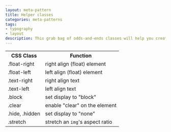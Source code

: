 ```yaml
---
layout: meta-pattern
title: Helper classes
categories: meta-patterns
tags:
- typography
- layout
description: This grab bag of odds-and-ends classes will help you create a layout that works for your page's needs.
---
```


<table>
  <tr>
    <th>CSS Class</th>
    <th>Function</th>
  </tr>
  <tr>
    <td>.float-right</td>
    <td>right align (float) element</td>
  </tr>
  <tr>
    <td>.float-left</td>
    <td>left align (float) element</td>
  </tr>
  <tr>
    <td>.text-right</td>
    <td>right align text</td>
  </tr>
  <tr>
    <td>.text-left</td>
    <td>left align text</td>
  </tr>
  <tr>
    <td>.block</td>
    <td>set display to "block"</td>
  </tr>
  <tr>
    <td>.clear</td>
    <td>enable "clear" on the element</td>
  </tr>
  <tr>
    <td>.hide, .hidden</td>
    <td>set display to "none"</td>
  </tr>
  <tr>
    <td>.stretch</td>
    <td>stretch an <code>img</code>'s aspect ratio</td>
  </tr>
</table>
